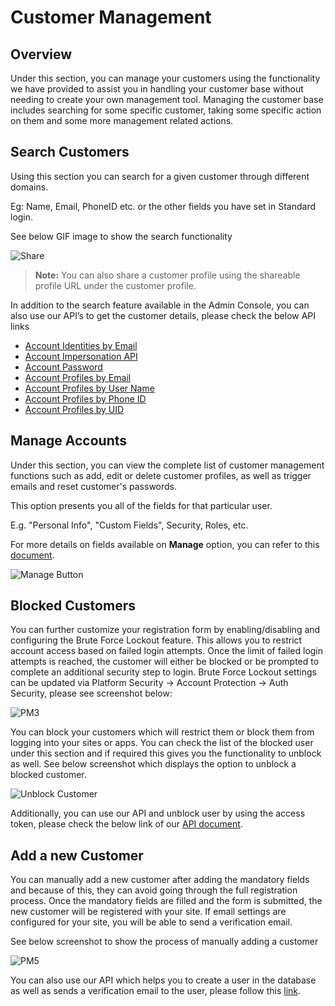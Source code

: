 # Customer Management

## Overview

Under this section, you can manage your customers using the functionality we have provided to assist you in handling your customer base without needing to create your own management tool. Managing the customer base includes searching for some specific customer, taking some specific action on them and some more management related actions.

## Search Customers

Using this section you can search for a given customer through different domains.

Eg: Name, Email, PhoneID etc. or the other fields you have set in Standard login.

See below GIF image to show the search functionality

![Share](https://apidocs.lrcontent.com/images/Customer-Management-LoginRadius-User-Dashboardsearch2_24434622275927a8389.36236625.png "Share")

> **Note:** You can also share a customer profile using the shareable profile URL under the customer profile.

In addition to the search feature available in the Admin Console, you can also use our API’s to get the customer details, please check the below API links

- [Account Identities by Email](/api/v2/customer-identity-api/account/account-identities-by-email/)
- [Account Impersonation API](/api/v2/customer-identity-api/account/account-impersonation-api/)
- [Account Password](/api/v2/customer-identity-api/account/account-password/)
- [Account Profiles by Email](/api/v2/customer-identity-api/account/account-profiles-by-email/)
- [Account Profiles by User Name](/api/v2/customer-identity-api/account/account-profiles-by-user-name/)
- [Account Profiles by Phone ID](/api/v2/customer-identity-api/account/account-profiles-by-phone-id/)
- [Account Profiles by UID](/api/v2/customer-identity-api/account/account-profiles-by-uid/)

## Manage Accounts

Under this section, you can view the complete list of customer management functions such as add, edit or delete customer profiles, as well as trigger emails and reset customer's passwords.

This option presents you all of the fields for that particular user.

E.g. "Personal Info", "Custom Fields", Security, Roles, etc.

For more details on fields available on **Manage** option, you can refer to this [document](/customer-management/profile-view/).

![Manage Button](https://apidocs.lrcontent.com/images/4--Manage-Button_4806630253d8ad2082.72767805.png "Manage Button")

## Blocked Customers

You can further customize your registration form by enabling/disabling and configuring the Brute Force Lockout feature. This allows you to restrict account access based on failed login attempts. Once the limit of failed login attempts is reached, the customer will either be blocked or be prompted to complete an additional security step to login. Brute Force Lockout settings can be updated via Platform Security → Account Protection → Auth Security, please see screenshot below:

![PM3](https://apidocs.lrcontent.com/images/Screenshot-3_9271605495d357b716.37992159.png "PM3")

You can block your customers which will restrict them or block them from logging into your sites or apps. You can check the list of the blocked user under this section and if required this gives you the functionality to unblock as well. See below screenshot which displays the option to unblock a blocked customer.

![Unblock Customer](https://apidocs.lrcontent.com/images/5--Unblock-Customer_2254963025415efc658.49875367.png "Unblock Customer")

Additionally, you can use our API and unblock user by using the access token, please check the below link of our [API document](/api/v2/customer-identity-api/authentication/auth-unlock-account-by-access-token/).

## Add a new Customer

You can manually add a new customer after adding the mandatory fields and because of this, they can avoid going through the full registration process. Once the mandatory fields are filled and the form is submitted, the new customer will be registered with your site. If email settings are configured for your site, you will be able to send a verification email.

See below screenshot to show the process of manually adding a customer

![PM5](https://apidocs.lrcontent.com/images/Screenshot-5_21830605496c7151754.83792953.png "PM5")

You can also use our API which helps you to create a user in the database as well as sends a verification email to the user, please follow this [link](/api/v2/customer-identity-api/authentication/auth-user-registration-by-email/).
